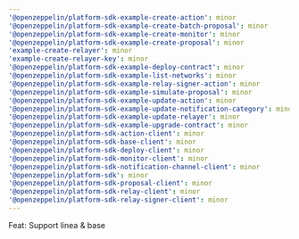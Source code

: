 ```yaml
---
'@openzeppelin/platform-sdk-example-create-action': minor
'@openzeppelin/platform-sdk-example-create-batch-proposal': minor
'@openzeppelin/platform-sdk-example-create-monitor': minor
'@openzeppelin/platform-sdk-example-create-proposal': minor
'example-create-relayer': minor
'example-create-relayer-key': minor
'@openzeppelin/platform-sdk-example-deploy-contract': minor
'@openzeppelin/platform-sdk-example-list-networks': minor
'@openzeppelin/platform-sdk-example-relay-signer-action': minor
'@openzeppelin/platform-sdk-example-simulate-proposal': minor
'@openzeppelin/platform-sdk-example-update-action': minor
'@openzeppelin/platform-sdk-example-update-notification-category': minor
'@openzeppelin/platform-sdk-example-update-relayer': minor
'@openzeppelin/platform-sdk-example-upgrade-contract': minor
'@openzeppelin/platform-sdk-action-client': minor
'@openzeppelin/platform-sdk-base-client': minor
'@openzeppelin/platform-sdk-deploy-client': minor
'@openzeppelin/platform-sdk-monitor-client': minor
'@openzeppelin/platform-sdk-notification-channel-client': minor
'@openzeppelin/platform-sdk': minor
'@openzeppelin/platform-sdk-proposal-client': minor
'@openzeppelin/platform-sdk-relay-client': minor
'@openzeppelin/platform-sdk-relay-signer-client': minor
---
```


Feat: Support linea & base
